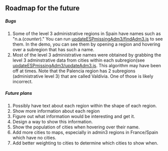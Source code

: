 Roadmap for the future
------

##### Bugs
1. Some of the level 3 administrative regions in Spain have names such as "n.a.(*counter*)." You can run [updateESPmissingAdm3/findAdm3.js](updateESPmissingAdm3/findAdm3.js) to see them. In the demo, you can see them by opening a region and hovering over a subregion that has such a name.  
2. Most of the level 3 administrative names were obtained by grabbing the level 3 adminstrative data from cities within each subregion(see [updateESPmissingAdm3/updateAdm3.js](updateESPmissingAdm3/updateAdm3.js). This algorithm may have been off at times. Note that the Palencia region has 2 subregions (administrative level 3) that are called Valdivia. One of those is likely incorrect.

##### Future plans
1. Possibly have text about each region within the shape of each region.  
2. Show more information about each region
  1. Figure out what information would be interesting and get it.
  2. Design a way to show this information.  
3. Show the population of cities when hovering over their name.
4. Add more cities to maps, especially in admin3 regions in France/Spain which have no cities.
5. Add better weighting to cities to determine which cities to show when.
